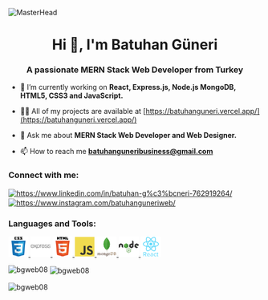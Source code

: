 ![MasterHead](https://www.nobledesktop.com/image/home-pg-examples/full-stack-certificate.png)<h1 align="center">
<h1 align="center">Hi 👋, I'm Batuhan Güneri</h1>
<h3 align="center">A passionate MERN Stack Web Developer from Turkey</h3>

- 🔭 I’m currently working on **React, Express.js, Node.js MongoDB, HTML5, CSS3 and JavaScript.**

- 👨‍💻 All of my projects are available at [https://batuhanguneri.vercel.app/](https://batuhanguneri.vercel.app/)

- 💬 Ask me about **MERN Stack Web Developer and Web Designer.**

- 📫 How to reach me **batuhanguneribusiness@gmail.com**

<h3 align="left">Connect with me:</h3>
<p align="left">
<a href="https://www.linkedin.com/in/batuhan-g%C3%BCneri-762919264/" target="blank"><img align="center" src="https://raw.githubusercontent.com/rahuldkjain/github-profile-readme-generator/master/src/images/icons/Social/linked-in-alt.svg" alt="https://www.linkedin.com/in/batuhan-g%c3%bcneri-762919264/" height="30" width="40" /></a>
<a href="https://www.instagram.com/batuhanguneriweb?igsh=bjU1NGRuMHc2cGlm&utm_source=qr" target="blank"><img align="center" src="https://raw.githubusercontent.com/rahuldkjain/github-profile-readme-generator/master/src/images/icons/Social/instagram.svg" alt="https://www.instagram.com/batuhanguneriweb/" height="30" width="40" /></a>
</p>

<h3 align="left">Languages and Tools:</h3>
<p align="left"> <a href="https://www.w3schools.com/css/" target="_blank" rel="noreferrer"> <img src="https://raw.githubusercontent.com/devicons/devicon/master/icons/css3/css3-original-wordmark.svg" alt="css3" width="40" height="40"/> </a> <a href="https://expressjs.com" target="_blank" rel="noreferrer"> <img src="https://raw.githubusercontent.com/devicons/devicon/master/icons/express/express-original-wordmark.svg" alt="express" width="40" height="40"/> </a> <a href="https://www.w3.org/html/" target="_blank" rel="noreferrer"> <img src="https://raw.githubusercontent.com/devicons/devicon/master/icons/html5/html5-original-wordmark.svg" alt="html5" width="40" height="40"/> </a> <a href="https://developer.mozilla.org/en-US/docs/Web/JavaScript" target="_blank" rel="noreferrer"> <img src="https://raw.githubusercontent.com/devicons/devicon/master/icons/javascript/javascript-original.svg" alt="javascript" width="40" height="40"/> </a> <a href="https://www.mongodb.com/" target="_blank" rel="noreferrer"> <img src="https://raw.githubusercontent.com/devicons/devicon/master/icons/mongodb/mongodb-original-wordmark.svg" alt="mongodb" width="40" height="40"/> </a> <a href="https://nodejs.org" target="_blank" rel="noreferrer"> <img src="https://raw.githubusercontent.com/devicons/devicon/master/icons/nodejs/nodejs-original-wordmark.svg" alt="nodejs" width="40" height="40"/> </a> <a href="https://reactjs.org/" target="_blank" rel="noreferrer"> <img src="https://raw.githubusercontent.com/devicons/devicon/master/icons/react/react-original-wordmark.svg" alt="react" width="40" height="40"/> </a> </p>

<p><img align="left" src="https://github-readme-stats.vercel.app/api/top-langs?username=bgweb08&show_icons=true&locale=en&layout=compact" alt="bgweb08" /></p>

<p>&nbsp;<img align="center" src="https://github-readme-stats.vercel.app/api?username=bgweb08&show_icons=true&locale=en" alt="bgweb08" /></p>

<p><img align="center" src="https://github-readme-streak-stats.herokuapp.com/?user=bgweb08&" alt="bgweb08" /></p>


